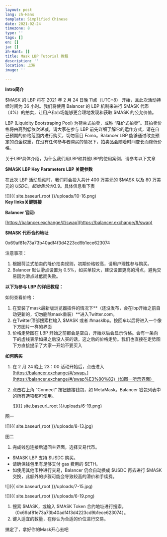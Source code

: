 ```yaml
---
layout: post
lang: zh-Hans
template: Simplified Chinese
date: 2021-02-24
timezone: 8
type: ''
tags: []
en: []
ja: []
zh-Hant: []
title: Mask LBP Tutorial 教程
description: ''
location: 上海
image: ''

---
```

**Intro简介**

$MASK 的 LBP 将在 2021 年 2 月 24 日晚 11点（UTC+8） 开始，且此次活动持续时间为 36 小时。我们将使用 Balancer 的 LBP 机制来进行 $MASK 代币（4%）的拍卖，让用户和市场能够更合理地发现和获取 $MASK 的公允价值。

LBP (Liquidity Bootstraping Pool) 为荷兰式拍卖，或称 “降价式拍卖”。其拍卖价格将由高到低依次递减，请大家在参与 LBP 前先详细了解它的运作方式，请在自己预期的价格范围内进行购买，切勿盲目 Fomo。Balancer LBP 能够通过改变预定的资金权重，在没有任何参与者购买的情况下，拍卖品会随着时间变长而降低价格。

关于LBP具体介绍，为什么我们用LBP和其他LBP的使用案例，请参考以下文章

**$MASK LBP Key Parameters LBP 关键参数**

在此次 LBP 活动启动时，我们将会投入共计 400 万美元的 $MASK 以及 80 万美元的 $USDC。起始售价为$3.9。具体信息看下表

![]({{ site.baseurl_root }}/uploads/10-16.png)  
**Key links关键链接**

**Balancer 官网:**

[https://balancer.exchange/#/swap](https://balancer.exchange/#/swap)

**$MASK 代币合约地址**

0x69af81e73a73b40adf4f3d4223cd9b1ece623074

注意事项：

1. 根据荷兰式拍卖的降价拍卖规则，初期价格较高，请用户理性参与购买。
2. Balancer 默认滑点设置为 0.5%，如买单较大，建议设置更高的滑点，避免交易因为滑点过低而失败。

**以下为参与 LBP 的详细教程：**

如何查看价格：

1. 在安装了mask最新版浏览器插件的情况下**（还没发布，会在lbp开始之前自动更新的，切勿删除mask重装）**进入Twitter.com。
2. 在Twitter顶部搜索栏输入 $MASK 或者 #masklbp。按回车以后将进入一个像下方图片一样的界面
3. 价格走势图在 LBP 开始之前都会是空白，开始以后会显示价格。会有一条向下的虚线表示如果之后没人买的话，这之后的价格走势。我们也直接在走势图下方直接提示了大家一开始不要买入

**如何购买**

1. 在 2 月 24 晚上 23：00 活动开始后，点击进入 [https://balancer.exchange/#/swap。](https://balancer.exchange/#/swap%E3%80%82)（如图一所示界面）
2. 点击右上角 “Connect” 按钮链接钱包，如 MetaMask。Balancer 钱包列表中的所有选项都可使用。

   ![]({{ site.baseurl_root }}/uploads/6-19.png)

图一

![]({{ site.baseurl_root }}/uploads/8-13.jpg)

图二

1. 完成钱包连接后返回主界面，选择交易代币。

* $MASK LBP 支持 $USDC 购买。
* 请确保钱包里有足够支付 gas 费用的 $ETH。
* 如使用其他币种进行交易，Balancer 仍会自动换成 $USDC 再去进行 $MASK 交换，此额外的步骤可能会导致较高的滑价和手续费。

![]({{ site.baseurl_root }}/uploads/7-15.jpg)

![]({{ site.baseurl_root }}/uploads/6-19.png)

1. 搜索 $MASK，或输入 $MASK Token 合约地址进行搜索。（0x69af81e73a73b40adf4f3d4223cd9b1ece623074）。
2. 键入适宜的数量，在你认为合适的价位进行交易。

搞定了，拿好你的Mask开心去吧